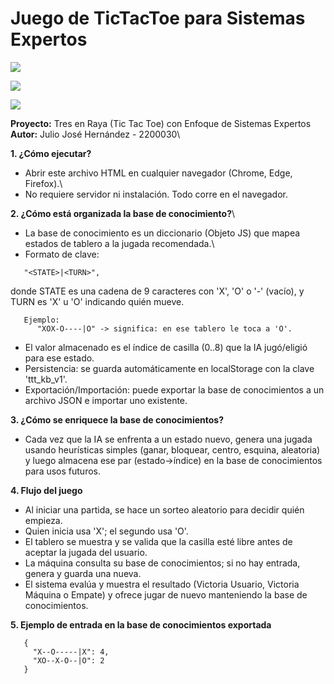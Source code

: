 # Juego de TicTacToe para Sistemas Expertos
![](https://img.shields.io/badge/-HTML-informational?style=for-the-badge&logo=html5)

![](https://img.shields.io/badge/-CSS-informational?style=for-the-badge&logo=css) 

![](https://img.shields.io/badge/-Javascript-informational?style=for-the-badge&logo=javascript)

**Proyecto:** Tres en Raya (Tic Tac Toe) con Enfoque de Sistemas Expertos\
**Autor:** Julio José Hernández - 2200030\

**1. ¿Cómo ejecutar?**
- Abrir este archivo HTML en cualquier navegador (Chrome, Edge, Firefox).\
- No requiere servidor ni instalación. Todo corre en el navegador.

**2. ¿Cómo está organizada la base de conocimiento?**\
- La base de conocimiento es un diccionario (Objeto JS) que mapea estados de tablero a la jugada recomendada.\
- Formato de clave: 
```
   "<STATE>|<TURN>", 
```
   donde STATE es una cadena de 9 caracteres con 'X', 'O' o '-' (vacío), y TURN es 'X' u 'O' indicando quién mueve.
```
   Ejemplo:
      "XOX-O----|O" -> significa: en ese tablero le toca a 'O'.
```
- El valor almacenado es el índice de casilla (0..8) que la IA jugó/eligió para ese estado.
- Persistencia: se guarda automáticamente en localStorage con la clave 'ttt_kb_v1'.
- Exportación/Importación: puede exportar la base de conocimientos a un archivo JSON e importar uno existente.

**3. ¿Cómo se enriquece la base de conocimientos?**
- Cada vez que la IA se enfrenta a un estado nuevo, genera una jugada usando heurísticas simples (ganar, bloquear, centro, esquina, aleatoria) y luego almacena ese par (estado->índice) en la base de conocimientos para usos futuros.

**4. Flujo del juego**
- Al iniciar una partida, se hace un sorteo aleatorio para decidir quién empieza. 
- Quien inicia usa 'X'; el segundo usa 'O'.
- El tablero se muestra y se valida que la casilla esté libre antes de aceptar la jugada del usuario.
- La máquina consulta su base de conocimientos; si no hay entrada, genera y guarda una nueva.
- El sistema evalúa y muestra el resultado (Victoria Usuario, Victoria Máquina o Empate) y ofrece jugar de nuevo manteniendo la base de conocimientos.

**5. Ejemplo de entrada en la base de conocimientos exportada**
```http
   {
     "X--O-----|X": 4,
     "XO--X-O--|O": 2
   }
```
